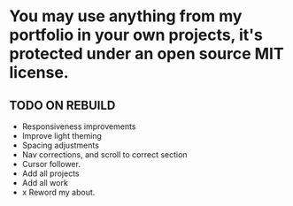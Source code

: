 # You may use anything from my portfolio in your own projects, it's protected under an open source MIT license.


## TODO ON REBUILD

- Responsiveness improvements
- Improve light theming
- Spacing adjustments
- Nav corrections, and scroll to correct section
- Cursor follower.
- Add all projects
- Add all work
- x Reword my about.